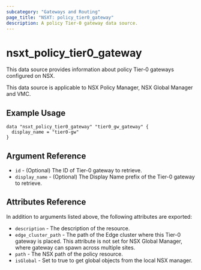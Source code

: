 ```yaml
---
subcategory: "Gateways and Routing"
page_title: "NSXT: policy_tier0_gateway"
description: A policy Tier-0 gateway data source.
---
```


# nsxt_policy_tier0_gateway

This data source provides information about policy Tier-0 gateways configured on NSX.

This data source is applicable to NSX Policy Manager, NSX Global Manager and VMC.

## Example Usage

```hcl
data "nsxt_policy_tier0_gateway" "tier0_gw_gateway" {
  display_name = "tier0-gw"
}
```

## Argument Reference

* `id` - (Optional) The ID of Tier-0 gateway to retrieve.
* `display_name` - (Optional) The Display Name prefix of the Tier-0 gateway to retrieve.

## Attributes Reference

In addition to arguments listed above, the following attributes are exported:

* `description` - The description of the resource.
* `edge_cluster_path` - The path of the Edge cluster where this Tier-0 gateway is placed. This attribute is not set for NSX Global Manager, where gateway can spawn across multiple sites.
* `path` - The NSX path of the policy resource.
* `isGlobal` - Set to true to get global objects from the local NSX manager.
